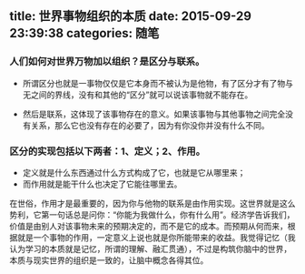 title: 世界事物组织的本质
date: 2015-09-29 23:39:38
categories: 随笔
---

### 人们如何对世界万物加以组织？是**区分**与**联系**。 
 
* 所谓区分也就是一事物仅仅是它本身而不被认为是他物，有了区分才有了物与无之间的界线，没有和其他的“区分”就可以说该事物就不能存在。

* 然后是联系，这体现了该事物存在的意义。如果该事物与其他事物之间完全没有关系，那么它也没有存在的必要了，因为有你没你并没有什么不同。
<!---more-->

### 区分的实现包括以下两者：1、定义；2、作用。

* 定义就是什么东西通过什么方式构成了它，也就是它从哪里来；
* 而作用就是能干什么也决定了它能往哪里去。

在世俗，作用才是最重要的，因为你与他物的联系是由作用实现。这世界就是这么势利，它第一句话总是问你：“你能为我做什么，你有什么用”。经济学告诉我们，价值是由别人对该事物未来的预期决定的，而不是它的成本。而预期从何而来，根据就是一个事物的作用，一定意义上说也就是你所能带来的收益。我觉得记忆（我认为学习的本质就是记忆，所谓的理解、融汇贯通），不过是构筑你脑中的世界，本质与现实世界的组织是一致的，让脑中概念各得其位。